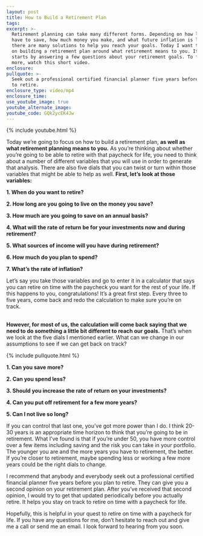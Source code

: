 ```yaml
---
layout: post
title: How to Build a Retirement Plan
tags:
excerpt: >-
  Retirement planning can take many different forms. Depending on how long you
  have to save, how much money you make, and what future inflation is like,
  there are many solutions to help you reach your goals. Today I want to focus
  on building a retirement plan around what retirement means to you. It all
  starts by answering a few questions about your retirement goals. To find out
  more, watch this short video.
enclosure:
pullquote: >-
  Seek out a professional certified financial planner five years before you plan
  to retire.
enclosure_type: video/mp4
enclosure_time:
use_youtube_image: true
youtube_alternate_image:
youtube_code: GQk2ycEK4Jw
---
```


{% include youtube.html %}

Today we’re going to focus on how to build a retirement plan, **as well as what retirement planning means to you.** As you’re thinking about whether you’re going to be able to retire with that paycheck for life, you need to think about a number of different variables that you will use in order to generate that analysis. There are also five dials that you can twist or turn within those variables that might be able to help as well. **First, let’s look at those variables:**

**1. When do you want to retire?**

**2. How long are you going to live on the money you save?**

**3. How much are you going to save on an annual basis?**

**4. What will the rate of return be for your investments now and during retirement?**

**5. What sources of income will you have during retirement?**

**6. How much do you plan to spend?**

**7. What’s the rate of inflation?**

Let’s say you take those variables and go to enter it in a calculator that says you can retire on time with the paycheck you want for the rest of your life. If this happens to you, congratulations! It’s a great first step. Every three to five years, come back and redo the calculation to make sure you’re on track.

<br>**However, for most of us, the calculation will come back saying that we need to do something a little bit different to reach our goals.** That’s when we look at the five dials I mentioned earlier. What can we change in our assumptions to see if we can get back on track?

{% include pullquote.html %}

**1. Can you save more?**

**2. Can you spend less?**

**3. Should you increase the rate of return on your investments?**

**4. Can you put off retirement for a few more years?**

**5. Can I not live so long?**

If you can control that last one, you’ve got more power than I do. I think 20-30 years is an appropriate time horizon to think that you’re going to be in retirement. What I’ve found is that if you’re under 50, you have more control over a few items including saving and the risk you can take in your portfolio. The younger you are and the more years you have to retirement, the better. If you’re closer to retirement, maybe spending less or working a few more years could be the right dials to change.

I recommend that anybody and everybody seek out a professional certified financial planner five years before you plan to retire. They can give you a second opinion on your retirement plan. After you’ve received that second opinion, I would try to get that updated periodically before you actually retire. It helps you stay on track to retire on time with a paycheck for life.

Hopefully, this is helpful in your quest to retire on time with a paycheck for life. If you have any questions for me, don’t hesitate to reach out and give me a call or send me an email. I look forward to hearing from you soon.